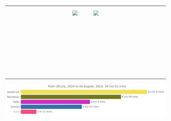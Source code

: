 ***

<div align="center" style="display: flex; justify-content: center; gap: 50px;">
    <img  height=200 src="https://github-readme-stats.vercel.app/api?username=JW5123&show_icons=true&theme=nightowl">
    <img  height=200 align="center" src="https://github-readme-stats.vercel.app/api/top-langs/?username=JW5123&theme=nightowl&layout=compact&langs_count=8">
</div>

***

<img src="https://github.com/JW5123/JW5123/blob/main/images/stat.svg" alt="JW5123 WakaTime Activity">

